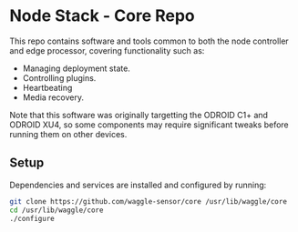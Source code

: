 <!--
waggle_topic=/node_controller,Waggle Core Software
waggle_topic=/edge_processor,Waggle Core Software
-->

# Node Stack - Core Repo

This repo contains software and tools common to both the node controller and
edge processor, covering functionality such as:

* Managing deployment state.
* Controlling plugins.
* Heartbeating
* Media recovery.

Note that this software was originally targetting the ODROID C1+ and ODROID XU4,
so some components may require significant tweaks before running them on other devices.

## Setup

Dependencies and services are installed and configured by running:

```sh
git clone https://github.com/waggle-sensor/core /usr/lib/waggle/core
cd /usr/lib/waggle/core
./configure
```
